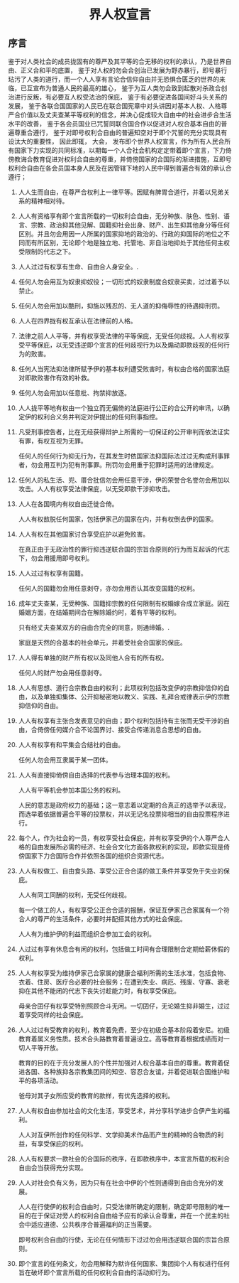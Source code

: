 <h1 align='center'>界人权宣言</h1>
<h2>序言</h2>
<p>鉴于对人类社会的成员拢固有的尊严及其平等的合无移的权利的承认，乃是世界自由、正义合和平的底置，
鉴于对人权的勿会合创治已发展为野赤暴行，即号暴行玷污了人类的道行，而一个人人享有言论合信仰自由并无恐惧合匮乏的世界的来临，已互宣布为普通人民的最高的雄心，
鉴于为互人类勿会致到起散对杀政合创治进行反叛，有必要互人权受法治的保庇，
鉴于有必要促进各国间好斗头关系的发展，
鉴于各联合国国家的人民已在联合国宪章中对头讲因对基本人权、人格尊严合价值以及丈夫查某平等权利的信念，并决心促成较大自由中的社会进步合生活水平的改善，
鉴于各会员国业已咒誓同联合国合作以促进对人权合基本自由的普遍尊重合遵行，
鉴于对即号权利合自由的普遍知空对于即个咒誓的充分实现具有设汰大的重要性，
因此即辄，
大会，
发布即个世界人权宣言，作为所有人民合所有国家下力实现的共同标准，以期每一个人合社会机构定定带着即个宣言，下力倚傍教诲合教育促进对权利合自由的尊重，并倚傍国家的合国际的渐进措施，互即号权利合自由在各会员国本身人民及在因管辖下地的人民中得到普遍合有效的承认合遵行；</p>
<ol>
  <li>
    <p>人人生而自由，在尊严合权利上一律平等。因赋有脾胃合道行，并着以兄弟关系的精神相对待。</p>
  </li>
  <li>
    <p>人人有资格享有即个宣言所载的一切权利合自由，无分种族、肤色、性别、语言、宗教、政治抑其他见解、国籍抑社会出身、财产、出生抑其他身分等任何区别。并且勿会用因一人所属的国家抑地的政治的、行政的抑国际的地位之不同而有所区别，无论即个地是独立地、托管地、非自治地抑处于其他任何主权受限制的代志之下。</p>
  </li>
  <li>
    <p>人人过过有权享有生命、自由合人身安全。.</p>
  </li>
  <li>
    <p>任何人勿会用互为奴隶抑奴役；一切形式的奴隶制度合奴隶买卖，过过着予以禁止。</p>
  </li>
  <li>
    <p>任何人勿会用加以酷刑，抑施以残忍的、无人道的抑侮辱性的待遇抑刑罚。</p>
  </li>
  <li>
    <p>人人在四界拢有权互承认在法律前的人格。</p>
  </li>
  <li>
    <p>法律之前人人平等，并有权享受法律的平等保庇，无受任何歧视。人人有权享受平等保庇，以无受违逆即个宣言的任何歧视行为以及煽动即款歧视的任何行为的败害。</p>
  </li>
  <li>
    <p>任何人当宪法抑法律所赋予伊的基本权利遭受败害时，有权由合格的国家法庭对即款败害作有效的补救。</p>
  </li>
  <li>
    <p>任何人勿会用加以任意枇、拘禁抑放逐。</p>
  </li>
  <li>
    <p>人人拢平等地有权由一个独立而无偏倚的法庭进行公正的合公开的审讯，以确定伊的权利合义务并判定对伊提出的任何刑事指控。</p>
  </li>
  <li>
    <p>凡受刑事控告者，比在无经获得辩护上所需的一切保证的公开审判而依法证实有罪，有权互视为无罪。</p>
    <p>任何人的任何行为抑无行为，在其发生时依国家法抑国际法过过无构成刑事罪者，勿会用互判为犯有刑事罪。刑罚勿会用重于犯罪时适用的法律规定。</p>
  </li>
  <li>
    <p>任何人的私生活、兜、厝合批信勿会用任意干涉，伊的荣誉合名誉勿会用加以攻击。人人有权享受法律保庇，以无受即款干涉抑攻击。</p>
  </li>
  <li>
    <p>人人在各国境内有权自由迁徙合倚。</p>
    <p>人人有权敨脱任何国家，包括伊家己的国家在内，并有权倒去伊的国家。</p>
  </li>
  <li>
    <p>人人有权在其他国家讨合享受庇护以避免败害。</p>
    <p>在真正由于无政治性的罪行抑违逆联合国的宗旨合原则的行为而互起诉的代志下，勿会用援用即号权利。</p>
  </li>
  <li>
    <p>人人过过有权享有国籍。</p>
    <p>任何人的国籍勿会用任意剥夺，亦勿会用否认其改变国籍的权利。</p>
  </li>
  <li>
    <p>成年丈夫查某，无受种族、国籍抑宗教的任何限制有权婚嫁合成立家庭。因在婚姻方面，在结婚期间合在解除婚约时，着有平等的权利。</p>
    <p>只有经丈夫查某双方的自由合完全的同意，则通缔婚。.</p>
    <p>家庭是天然的合基本的社会单元，并着受社会合国家的保庇。</p>
  </li>
  <li>
    <p>人人得有单独的财产所有权以及同他人合有的所有权。</p>
    <p>任何人的财产勿会用任意剥夺。</p>
  </li>
  <li>
    <p>人人有思想、道行合宗教自由的权利；此项权利包括改变伊的宗教抑信仰的自由，以及单独抑集体、公开抑秘密地以教义、实践、礼拜合戒律表示伊的宗教抑信仰的自由。</p>
  </li>
  <li>
    <p>人人有权享有主张合发表意见的自由；即个权利包括持有主张而无受干涉的自由，合倚傍任何媒介合不论国界讨、接受合传递消息合思想的自由。</p>
  </li>
  <li>
    <p>人人有权享有和平集会合结社的自由。</p>
    <p>任何人勿会用互隶属于某一团体。</p>
  </li>
  <li>
    <p>人人有直接抑倚傍自由选择的代表参与治理本国的权利。</p>
    <p>人人有平等机会参加本国公务的权利。</p>
    <p>人民的意志是政府权力的基础；这一意志着以定期的合真正的选举予以表现，而选举着依据普遍合平等的投票权，并以无记名投票抑相当的自由投票程序进行。</p>
  </li>
  <li>
    <p>每个人，作为社会的一员，有权享受社会保庇，并有权享受伊的个人尊严合人格的自由发展所必需的经济、社会合文化方面各款权利的实现，即款实现是倚傍国家下力合国际合作并依照各国的组织合资源代志。</p>
  </li>
  <li>
    <p>人人有权做工、自由食头路、享受公正合合适的做工条件并享受免于失业的保庇。</p>
    <p>人人有同工同酬的权利，无受任何歧视。</p>
    <p>每一个做工的人，有权享受公正合合适的报酬，保证互伊家己合家属有一个符合人的尊严的生活条件，必要时并配搭其他方式的社会保庇。</p>
    <p>人人有为维护伊的利益而组织合参加工会的权利。</p>
  </li>
  <li>
    <p>人过过有享有休息合有闲的权利，包括做工时间有合理限制合定期给薪休假的权利。</p>
  </li>
  <li>
    <p>人人有权享受为维持伊家己合家属的健康合福利所需的生活水准，包括食物、衣着、住房、医疗合必要的社会服务；在遭到失业、病厄、残废、守寡、衰老抑在其他不能闭的代志下丧失讨趁能力时，有权享受保庇。</p>
    <p>母亲合囝仔有权享受特别照顾合斗无闲。一切囝仔，无论婚生抑非婚生，过过着享受同样的社会保庇。</p>
  </li>
  <li>
    <p>人人过过有受教育的权利，教育着免费，至少在初级合基本阶段着安尼。初级教育着属义务性质。技术合头路教育着普遍设立。高等教育着根据成绩而对一切人平等开放。</p>
    <p>教育的目的在于充分发展人的个性并加强对人权合基本自由的尊重。教育着促进各国、各种族抑各宗教集团间的知空、容忍合友谊，并着促进联合国维护和平的各项活动。</p>
    <p>爸母对其子女所应受的教育的款样，有优先选择的权利。</p>
  </li>
  <li>
    <p>人人有权自由参加社会的文化生活，享受艺术，并分享科学进步合伊产生的福利。</p>
    <p>人人对互伊所创作的任何科学、文学抑美术作品而产生的精神的合物质的利益，有享受保庇的权利。</p>
  </li>
  <li>
    <p>人人有权要求一款社会的合国际的秩序，在即款秩序中，本宣言所载的权利合自由会当获得充分实现。</p>
  </li>
  <li>
    <p>人人对社会负有义务，因为只有在社会中伊的个性则通得到自由合充分的发展。</p>
    <p>人人在行使伊的权利合自由时，只受法律所确定的限制，确定即号限制的唯一目的在于保证对旁人的权利合自由给予应有的承认合尊重，并在一个民主的社会中适应道德、公共秩序合普遍福利的正当需要。</p>
    <p>即号权利合自由的行使，无论在任何情形下过过勿会用违逆联合国的宗旨合原则。</p>
  </li>
  <li>
    <p>即个宣言的任何条文，勿会用解释为默许任何国家、集团抑个人有权进行任何旨在破坏即个宣言所载的任何权利合自由的活动抑行为。</p>
  </li>
</ol>